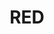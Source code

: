 ---
title: "RED"
price: "TBA"
desc: "Opis nije dostupan"
img_path: "/assets/img/A.MIG-3503.jpg"
brand: AMMO
available: true
cat: "weathering"
subcat: "OILBRUSHERS"
subsubcat: "SS"
---